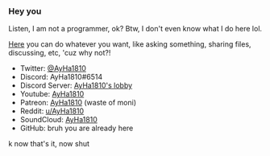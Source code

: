 ### Hey you
Listen, I am not a programmer, ok? Btw, I don't even know what I do here lol.

[Here](https://github.com/AyHa1810/Anything) you can do whatever you want, like asking something, sharing files, discussing, etc, 'cuz why not?!

- Twitter: [@AyHa1810](https://twitter.com/AyHa1810)
- Discord: AyHa1810#6514
- Discord Server: [AyHa1810's lobby](https://discord.gg/Pg9Up4A3XB)
- Youtube: [AyHa1810](https://www.youtube.com/channel/UCsLEES6ztfp_AdyFudHcTTw)
- Patreon: [AyHa1810](https://patreon.com/AyHa1810) (waste of moni)
- Reddit: [u/AyHa1810](https://reddit.com/u/AyHa1810)
- SoundCloud: [AyHa1810](https://soundcloud.com/AyHa1810)
- GitHub: bruh you are already here

k now that's it, now shut

<!--
**AyHa1810/AyHa1810** is a ✨ _special_ ✨ repository because its `README.md` (this file) appears on your GitHub profile.

Here are some ideas to get you started:

- 🔭 I’m currently working on ...
- 🌱 I’m currently learning ...
- 👯 I’m looking to collaborate on ...
- 🤔 I’m looking for help with ...
- 💬 Ask me about ...
- 📫 How to reach me: ...
- 😄 Pronouns: ...
- ⚡ Fun fact: ...
-->
